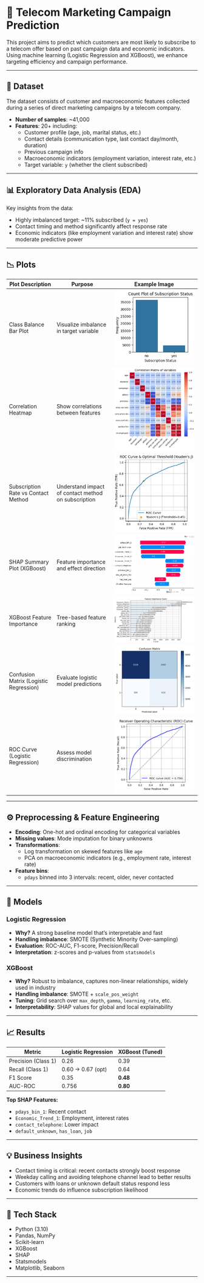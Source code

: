 # 🎯 Telecom Marketing Campaign Prediction

This project aims to predict which customers are most likely to subscribe to a telecom offer based on past campaign data and economic indicators. Using machine learning (Logistic Regression and XGBoost), we enhance targeting efficiency and campaign performance.

---

## 📁 Dataset

The dataset consists of customer and macroeconomic features collected during a series of direct marketing campaigns by a telecom company.

- **Number of samples**: ~41,000
- **Features**: 20+ including:
  - Customer profile (age, job, marital status, etc.)
  - Contact details (communication type, last contact day/month, duration)
  - Previous campaign info
  - Macroeconomic indicators (employment variation, interest rate, etc.)
  - Target variable: `y` (whether the client subscribed)

---

## 📊 Exploratory Data Analysis (EDA)

Key insights from the data:

- Highly imbalanced target: ~11% subscribed (`y = yes`)
- Contact timing and method significantly affect response rate
- Economic indicators (like employment variation and interest rate) show moderate predictive power

---

## 📉 Plots

| Plot Description                       | Purpose                                             | Example Image                                               |
| -------------------------------------- | --------------------------------------------------- | ----------------------------------------------------------- |
| Class Balance Bar Plot                 | Visualize imbalance in target variable              | ![Class Balance](plots/imbalanced-target.png)               |
| Correlation Heatmap                    | Show correlations between features                  | ![Correlation Heatmap](plots/correlation-heat-map.png)      |
| Subscription Rate vs Contact Method    | Understand impact of contact method on subscription | ![Subscription Rate](plots/optimal-Threshold.png)           |
| SHAP Summary Plot (XGBoost)            | Feature importance and effect direction             | ![SHAP Summary](plots/SHAP.png)                             |
| XGBoost Feature Importance             | Tree-based feature ranking                          | ![XGBoost Importance](plots/XGBoost-feature-importance.png) |
| Confusion Matrix (Logistic Regression) | Evaluate logistic model predictions                 | ![LR Confusion](plots/LR-confusion-matrix.png)              |
| ROC Curve (Logistic Regression)        | Assess model discrimination                         | ![ROC Curve](plots/LR-ROC.png)                              |

---

## ⚙️ Preprocessing & Feature Engineering

- **Encoding**: One-hot and ordinal encoding for categorical variables
- **Missing values**: Mode imputation for binary unknowns
- **Transformations**:
  - Log transformation on skewed features like `age`
  - PCA on macroeconomic indicators (e.g., employment rate, interest rate)
- **Feature bins**:
  - `pdays` binned into 3 intervals: recent, older, never contacted

---

## 🤖 Models

### Logistic Regression

- **Why?** A strong baseline model that’s interpretable and fast
- **Handling imbalance**: SMOTE (Synthetic Minority Over-sampling)
- **Evaluation**: ROC-AUC, F1-score, Precision/Recall
- **Interpretation**: z-scores and p-values from `statsmodels`

### XGBoost

- **Why?** Robust to imbalance, captures non-linear relationships, widely used in industry
- **Handling imbalance**: SMOTE + `scale_pos_weight`
- **Tuning**: Grid search over `max_depth`, `gamma`, `learning_rate`, etc.
- **Interpretability**: SHAP values for global and local explainability

---

## 📈 Results

| Metric              | Logistic Regression | XGBoost (Tuned) |
| ------------------- | ------------------- | --------------- |
| Precision (Class 1) | 0.26                | 0.39            |
| Recall (Class 1)    | 0.60 → 0.67 (opt)   | 0.64            |
| F1 Score            | 0.35                | **0.48**        |
| AUC-ROC             | 0.756               | **0.80**        |

**Top SHAP Features:**

- `pdays_bin_1`: Recent contact
- `Economic_Trend_1`: Employment, interest rates
- `contact_telephone`: Lower impact
- `default_unknown`, `has_loan`, `job`

---

## 💡 Business Insights

- Contact timing is critical: recent contacts strongly boost response
- Weekday calling and avoiding telephone channel lead to better results
- Customers with loans or unknown default status respond less
- Economic trends do influence subscription likelihood

---

## 🧰 Tech Stack

- Python (3.10)
- Pandas, NumPy
- Scikit-learn
- XGBoost
- SHAP
- Statsmodels
- Matplotlib, Seaborn

---
